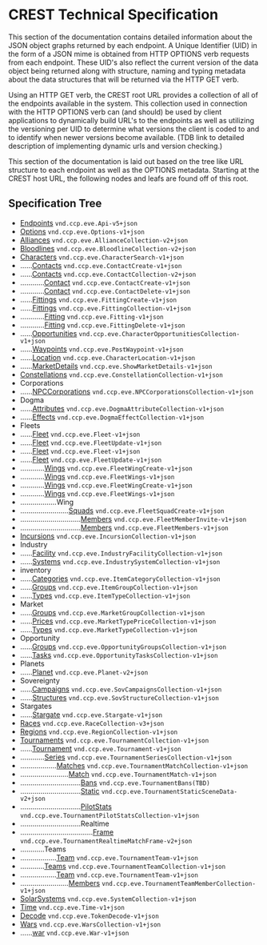 # CREST Technical Specification 

This section of the documentation contains detailed information about the JSON object graphs returned by each endpoint.  A Unique Identifier (UID) in the form of a JSON mime is obtained from HTTP OPTIONS verb requests from each endpoint.  These UID's also reflect the current version of the data object being returned along with structure, naming and typing metadata about the data structures that will be returned via the HTTP GET verb.   

Using an HTTP GET verb, the CREST root URL provides a collection of all of the endpoints available in the system.  This collection used in connection with the HTTP OPTIONS verb can (and should) be used by client applications to dynamically build URL's to the endpoints as well as utilizing the versioning per UID to determine what versions the client is coded to and to identify when newer versions become available. (TDB link to detailed description of implementing dynamic urls and version checking.)

This section of the documentation is laid out based on the tree like URL structure to each endpoint as well as the OPTIONS metadata.  Starting at the CREST host URL, the following nodes and leafs are found off of this root.

## Specification Tree
      
* [Endpoints](Api.md) `vnd.ccp.eve.Api-v5+json`
* [Options](Options.md) `vnd.ccp.eve.Options-v1+json`
* [Alliances](alliances/AllianceCollection.md) `vnd.ccp.eve.AllianceCollection-v2+json`
* [Bloodlines](bloodlines/BloodlineCollection.md) `vnd.ccp.eve.BloodlineCollection-v2+json`
* [Characters](characters/CharacterSearch.md) `vnd.ccp.eve.CharacterSearch-v1+json`
* ......[Contacts](characters/contacts/ContactCreate.md) `vnd.ccp.eve.ContactCreate-v1+json`
* ......[Contacts](characters/contacts/ContactCollection.md) `vnd.ccp.eve.ContactCollection-v2+json`
* ............[Contact](characters/contacts/id/ContactCreate.md) `vnd.ccp.eve.ContactCreate-v1+json`
* ............[Contact](characters/contacts/id/ContactDelete.md) `vnd.ccp.eve.ContactDelete-v1+json`
* ......[Fittings](characters/fittings/FittingCreate.md) `vnd.ccp.eve.FittingCreate-v1+json`
* ......[Fittings](characters/fittings/FittingCollection.md) `vnd.ccp.eve.FittingCollection-v1+json`
* ............[Fitting](characters/fittings/id/Fitting.md) `vnd.ccp.eve.Fitting-v1+json`
* ............[Fitting](characters/fittings/id/FittingDelete.md) `vnd.ccp.eve.FittingDelete-v1+json`
* ......[Opportunities](characters/opportunities/CharacterOpportunitiesCollection.md) `vnd.ccp.eve.CharacterOpportunitiesCollection-v1+json`
* ......[Waypoints](characters/waypoints/PostWaypoint.md) `vnd.ccp.eve.PostWaypoint-v1+json`
* ......[Location](characters/location/CharacterLocation.md) `vnd.ccp.eve.CharacterLocation-v1+json`
* ......[MarketDetails](characters/marketdetails/ShowMarketDetails.md) `vnd.ccp.eve.ShowMarketDetails-v1+json`
* [Constellations](constellations/ConstellationCollection.md) `vnd.ccp.eve.ConstellationCollection-v1+json`
* Corporations
* ......[NPCCorporations](corporations/npccorps/NPCCorporationsCollection.md) `vnd.ccp.eve.NPCCorporationsCollection-v1+json`
* Dogma
* ......[Attributes](dogma/attributes/DogmaAttributeCollection.md) `vnd.ccp.eve.DogmaAttributeCollection-v1+json`
* ......[Effects](dogma/effects/DogmaEffectCollection.md) `vnd.ccp.eve.DogmaEffectCollection-v1+json`
* Fleets
* ......[Fleet](fleets/id/Fleet.md) `vnd.ccp.eve.Fleet-v1+json`
* ......[Fleet](fleets/id/FleetUpdate.md) `vnd.ccp.eve.FleetUpdate-v1+json`
* ......[Fleet](fleets/id/Fleet.md) `vnd.ccp.eve.Fleet-v1+json`
* ......[Fleet](fleets/id/FleetUpdate.md) `vnd.ccp.eve.FleetUpdate-v1+json`
* ............[Wings](fleets/id/wings/FleetWingCreate.md) `vnd.ccp.eve.FleetWingCreate-v1+json`
* ............[Wings](fleets/id/wings/FleetWings.md) `vnd.ccp.eve.FleetWings-v1+json`
* ............[Wings](fleets/id/wings/FleetWingCreate.md) `vnd.ccp.eve.FleetWingCreate-v1+json`
* ............[Wings](fleets/id/wings/FleetWings.md) `vnd.ccp.eve.FleetWings-v1+json`
* ..................Wing
* ........................[Squads](fleets/id/wings/id/squads/FleetSquadCreate.md) `vnd.ccp.eve.FleetSquadCreate-v1+json`
* ..............................[Members](fleets/id/wings/id/squads/members/FleetMemberInvite.md) `vnd.ccp.eve.FleetMemberInvite-v1+json`
* ..............................[Members](fleets/id/wings/id/squads/members/FleetMembers.md) `vnd.ccp.eve.FleetMembers-v1+json`
* [Incursions](incursions/IncursionCollection.md) `vnd.ccp.eve.IncursionCollection-v1+json`
* Industry
* ......[Facility](industry/facilities/IndustryFacilityCollection.md) `vnd.ccp.eve.IndustryFacilityCollection-v1+json`
* ......[Systems](industry/systems/IndustrySystemCollection.md) `vnd.ccp.eve.IndustrySystemCollection-v1+json`
* inventory
* ......[Categories](inventory/categories/ItemCategoryCollection.md) `vnd.ccp.eve.ItemCategoryCollection-v1+json`
* ......[Groups](inventory/groups/ItemGroupCollection.md) `vnd.ccp.eve.ItemGroupCollection-v1+json`
* ......[Types](inventory/types/ItemTypeCollection.md) `vnd.ccp.eve.ItemTypeCollection-v1+json`
* Market
* ......[Groups](market/groups/MarketGroupCollection.md) `vnd.ccp.eve.MarketGroupCollection-v1+json`
* ......[Prices](market/prices/MarketTypePriceCollection.md) `vnd.ccp.eve.MarketTypePriceCollection-v1+json`
* ......[Types](market/types/MarketTypeCollection.md) `vnd.ccp.eve.MarketTypeCollection-v1+json`
* Opportunity
* ......[Groups](opportunities/groups/OpportunityGroupsCollection.md) `vnd.ccp.eve.OpportunityGroupsCollection-v1+json`
* ......[Tasks](opportunities/tasks/OpportunityTasksCollection.md) `vnd.ccp.eve.OpportunityTasksCollection-v1+json`
* Planets
* ......[Planet](planets/id/Planet.md) `vnd.ccp.eve.Planet-v2+json`
* Sovereignty
* ......[Campaigns](sovereignty/campaigns/SovCampaignsCollection.md) `vnd.ccp.eve.SovCampaignsCollection-v1+json`
* ......[Structures](sovereignty/structures/SovStructureCollection.md) `vnd.ccp.eve.SovStructureCollection-v1+json`
* Stargates
* ......[Stargate](stargates/stargates/id/Stargate.md) `vnd.ccp.eve.Stargate-v1+json`
* [Races](races/RaceCollection.md) `vnd.ccp.eve.RaceCollection-v3+json`
* [Regions](regions/RegionCollection.md) `vnd.ccp.eve.RegionCollection-v1+json`
* [Tournaments](tournaments/TournamentCollection.md) `vnd.ccp.eve.TournamentCollection-v1+json`
* ......[Tournament](tournaments/7/Tournament.md) `vnd.ccp.eve.Tournament-v1+json`
* ............[Series](tournaments/7/series/TournamentSeriesCollection.md) `vnd.ccp.eve.TournamentSeriesCollection-v1+json`
* ..................[Matches](tournaments/7/series/matches/TournamentMatchCollection.md) `vnd.ccp.eve.TournamentMatchCollection-v1+json`
* ........................[Match](tournaments/7/series/matches/id/TournamentMatch.md) `vnd.ccp.eve.TournamentMatch-v1+json`
* ..............................[Bans](tournaments/7/series/matches/id/bans/vnd.ccp.eve.TournamentBans(TBD).md) `vnd.ccp.eve.TournamentBans(TBD)`
* ..............................[Static](tournaments/7/series/matches/id/static/TournamentStaticSceneData.md) `vnd.ccp.eve.TournamentStaticSceneData-v2+json`
* ..............................[PilotStats](tournaments/7/series/matches/id/pilotstats/TournamentPilotStatsCollection.md) `vnd.ccp.eve.TournamentPilotStatsCollection-v1+json`
* ..............................Realtime
* ....................................[Frame](tournaments/7/series/matches/id/realtime/id/TournamentRealtimeMatchFrame.md) `vnd.ccp.eve.TournamentRealtimeMatchFrame-v2+json`
* ............Teams
* ..................[Team](tournaments/7/teams/id/TournamentTeam.md) `vnd.ccp.eve.TournamentTeam-v1+json`
* ............[Teams](tournaments/7/teams/TournamentTeamCollection.md) `vnd.ccp.eve.TournamentTeamCollection-v1+json`
* ..................[Team](tournaments/7/teams/id/TournamentTeam.md) `vnd.ccp.eve.TournamentTeam-v1+json`
* ........................[Members](tournaments/7/teams/id/members/TournamentTeamMemberCollection.md) `vnd.ccp.eve.TournamentTeamMemberCollection-v1+json`
* [SolarSystems](solarsystems/SystemCollection.md) `vnd.ccp.eve.SystemCollection-v1+json`
* [Time](time/Time.md) `vnd.ccp.eve.Time-v1+json`
* [Decode](decode/TokenDecode.md) `vnd.ccp.eve.TokenDecode-v1+json`
* [Wars](wars/WarsCollection.md) `vnd.ccp.eve.WarsCollection-v1+json`
* ......[war](wars/wars/id/War.md) `vnd.ccp.eve.War-v1+json`

